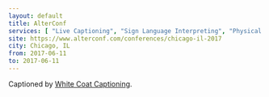 ```yaml
---
layout: default
title: AlterConf
services: [ "Live Captioning", "Sign Language Interpreting", "Physical Access", "Childcare", "Restrooms: All-Gender / Gender-Neutral" ]
site: https://www.alterconf.com/conferences/chicago-il-2017
city: Chicago, IL
from: 2017-06-11
to: 2017-06-11
---
```


Captioned by [White Coat Captioning](http://www.whitecoatcaptioning.com/).
